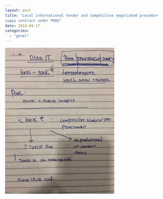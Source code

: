 ```yaml
---
layout: post
title: "Local international tender and competitive negotiated procedure in
suppy contract under PRAG"
date: 2014-04-17
categories: 
  - "genel"
---
```


[![](/images/blogger-image--563647769.jpg)](https://lh3.googleusercontent.com/-Wk2BDrjyKcA/U0-hH7i0nkI/AAAAAAABKzM/GygGl8tLOyA/s640/blogger-image--563647769.jpg)
